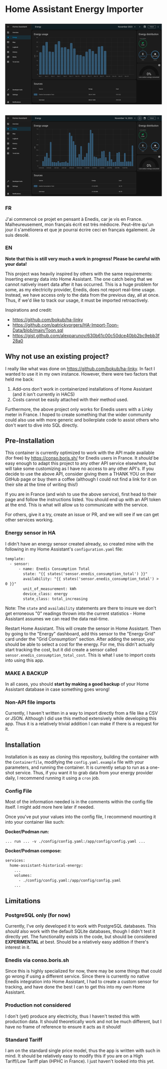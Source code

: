 # Home Assistant Energy Importer

![energy data in home assistant](screenshot-long-interval.webp "Long Term Statistics")
---
![energy data in home assistant](screenshot-short-interval.webp "Long Term Statistics")
---

### FR
J'ai commencé ce projet en pensant à Enedis, car je vis en France. Malheureusement, mon français écrit est très médiocre. Peut-être qu'un jour il s'améliorera et que je pourrai écrire ceci en français également. Je suis desolé.

### EN

**Note that this is still very much a work in progress! Please be careful with your data!**

This project was heavily inspired by others with the same requirements: Inserting energy data into Home Assistant. The one catch being that we cannot natively insert data after it has occurred. This is a huge problem for some, as my electricity provider, Enedis, does not report real-time usage. Instead, we have access only to the data from the previous day, all at once. Thus, if we'd like to track our usage, it must be imported retroactively.

Inspirations and credit:
- https://github.com/bokub/ha-linky
- https://github.com/patrickvorgers/HA-Import-Toon-Data/blob/main/Toon.sql
- https://gist.github.com/alexparunov/630b61c00c50dce40bb2bc9ebb3f28a0

## Why not use an existing project?

I really like what was done on https://github.com/bokub/ha-linky. In fact I wanted to use it in my own instance. However, there were two factors that held me back: 

1) Add-ons don't work in containerized installations of Home Assistant (and it isn't currently in HACS)
2) Costs cannot be easily attached with their method used. 

Furthermore, the above project only works for Enedis users with a Linky meter in France. I hoped to create something that the wider community could also use with more generic and boilerplate code to assist others who don't want to dive into SQL directly.

## Pre-Installation

This container is currently optimized to work with the API made available (for free) by https://conso.boris.sh/ for Enedis users in France. It *should* be easy enough to adapt this project to any other API service elsewhere, but will take some customizing as I have no access to any other API's. If you decide to use the above API, consider giving them a THANK YOU on their GitHub page or buy them a coffee (although I could not find a link for it on their site at the time of writing this!)

If you are in France (and wish to use the above service), first head to their page and follow the instructions listed. You should end up with an API token at the end. This is what will allow us to communicate with the service.

For others, give it a try, create an issue or PR, and we will see if we can get other services working.

### Energy sensor in HA

I didn't have an energy sensor created already, so created mine with the following in my Home Assistant's `configuration.yaml` file:

```{yaml}
template:
  - sensor:
      - name: Enedis Consumption Total
        state: "{{ states('sensor.enedis_consumption_total') }}"
        availability: "{{ states('sensor.enedis_consumption_total') > 0 }}"
        unit_of_measurement: kWh
        device_class: energy
        state_class: total_increasing
```

Note: The `state` and `availability` statements are there to insure we don't get erroneous "0" readings thrown into the current statistics - Home Assistant assumes we can read the data real-time. 

Restart Home Assistant. This will create the sensor in Home Assistant. Then by going to the "Energy" dashboard, add this sensor to the "Energy Grid" card under the "Grid Consumption" section. After adding the sensor, you should be able to select a cost for the energy. For me, this didn't actually start tracking the cost, but it did create a sensor called `sensor.enedis_consumption_total_cost`. This is what I use to import costs into using this app.

### MAKE A BACKUP

In all cases, you should **start by making a good backup** of your Home Assistant database in case something goes wrong!

### Non-API file imports

Currently, I haven't written in a way to import directly from a file like a CSV or JSON. Although I did use this method extensively while developing this app. Thus it is a relatively trivial addition I can make if there is a request for it.

## Installation

Installation is as easy as cloning this repository, building the container with the `Containerfile`, modifying the `config.yaml.example` file with your parameters, and running the container. It is currently setup to run as a one-shot service. Thus, if you want it to grab data from your energy provider daily, I recommend running it using a `cron` job.

### Config File

Most of the information needed is in the comments within the config file itself. I might add more here later if needed.

Once you've put your values into the config file, I recommend mounting it into your container like such:

**Docker/Podman run:**
```
... run ... -v ./config/config.yaml:/app/config/config.yaml ...
```

**Docker/Podman compose:**

```
services:
  home-assistant-historical-energy:
    ...
    volumes:
      - ./config/config.yaml:/app/config/config.yaml
    ...
```

## Limitations

### PostgreSQL only (for now)

Currently, I've only developed it to work with PostgreSQL databases. This *should* also work with the default SQLite databases, though I didn't test it directly yet. The functionality exists in the code, but should be considered **EXPERIMENTAL** at best. Should be a relatively easy addition if there's interest in it.

### Enedis via conso.boris.sh

Since this is highly specialized for now, there may be some things that could go wrong if using a different service. Since there is currently no native Enedis integration into Home Assistant, I had to create a custom sensor for tracking, and have done the best I can to get this into my own Home Assistant.

### Production not considered

I don't (yet) produce any electricity, thus I haven't tested this with production data. It should theoretically work and not be much different, but I have no frame of reference to ensure it acts as it should!

### Standard Tariff

I am on the standard single price model, thus the app is written with such in mind. It should be relatively easy to modify this if you are on a High Tariff/Low Tariff plan (HPHC in France). I just haven't looked into this yet.
